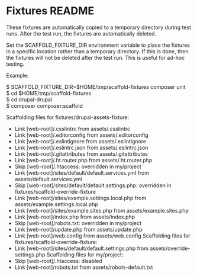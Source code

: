 # Fixtures README

These fixtures are automatically copied to a temporary directory during test runs. After the test run, the fixtures are automatically deleted.

Set the SCAFFOLD_FIXTURE_DIR environment variable to place the fixtures in a specific location rather than a temporary directory. If this is done, then the fixtures will not be deleted after the test run. This is useful for ad-hoc testing.

Example:

$ SCAFFOLD_FIXTURE_DIR=$HOME/tmp/scaffold-fixtures composer unit  
$ cd $HOME/tmp/scaffold-fixtures  
$ cd drupal-drupal  
$ composer composer:scaffold  

Scaffolding files for fixtures/drupal-assets-fixture:
  - Link [web-root]/.csslintrc from assets/.csslintrc
  - Link [web-root]/.editorconfig from assets/.editorconfig
  - Link [web-root]/.eslintignore from assets/.eslintignore
  - Link [web-root]/.eslintrc.json from assets/.eslintrc.json
  - Link [web-root]/.gitattributes from assets/.gitattributes
  - Link [web-root]/.ht.router.php from assets/.ht.router.php
  - Skip [web-root]/.htaccess: overridden in my/project
  - Link [web-root]/sites/default/default.services.yml from assets/default.services.yml
  - Skip [web-root]/sites/default/default.settings.php: overridden in fixtures/scaffold-override-fixture
  - Link [web-root]/sites/example.settings.local.php from assets/example.settings.local.php
  - Link [web-root]/sites/example.sites.php from assets/example.sites.php
  - Link [web-root]/index.php from assets/index.php
  - Skip [web-root]/robots.txt: overridden in my/project
  - Link [web-root]/update.php from assets/update.php
  - Link [web-root]/web.config from assets/web.config
Scaffolding files for fixtures/scaffold-override-fixture:
  - Link [web-root]/sites/default/default.settings.php from assets/override-settings.php
Scaffolding files for my/project:
  - Skip [web-root]/.htaccess: disabled
  - Link [web-root]/robots.txt from assets/robots-default.txt
